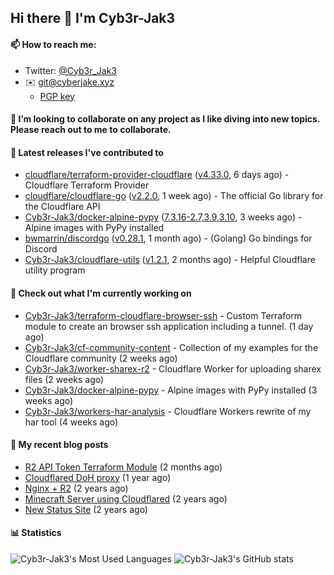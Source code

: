 ## Hi there 👋 I'm Cyb3r-Jak3

#### 📫 How to reach me:
  - Twitter: [@Cyb3r_Jak3](https://twitter.com/Cyb3r_Jak3)
  - ✉️ git@cyberjake.xyz
    - [PGP key](https://gist.githubusercontent.com/Cyb3r-Jak3/d1068b61b50239b171faf018a0269f67/raw/b876db002e6b0630795382c0b9134771ffa5fe3a/cyb3rjak3@pm.me.asc)


#### 👯 I’m looking to collaborate on any project as I like diving into new topics. Please reach out to me to collaborate.


#### 🔭 Latest releases I've contributed to

- [cloudflare/terraform-provider-cloudflare](https://github.com/cloudflare/terraform-provider-cloudflare) ([v4.33.0](https://github.com/cloudflare/terraform-provider-cloudflare/releases/tag/v4.33.0), 6 days ago) - Cloudflare Terraform Provider
- [cloudflare/cloudflare-go](https://github.com/cloudflare/cloudflare-go) ([v2.2.0](https://github.com/cloudflare/cloudflare-go/releases/tag/v2.2.0), 1 week ago) - The official Go library for the Cloudflare API
- [Cyb3r-Jak3/docker-alpine-pypy](https://github.com/Cyb3r-Jak3/docker-alpine-pypy) ([7.3.16-2.7,3.9,3.10](https://github.com/Cyb3r-Jak3/docker-alpine-pypy/releases/tag/7.3.16-2.7%2C3.9%2C3.10), 3 weeks ago) - Alpine images with PyPy installed
- [bwmarrin/discordgo](https://github.com/bwmarrin/discordgo) ([v0.28.1](https://github.com/bwmarrin/discordgo/releases/tag/v0.28.1), 1 month ago) -  (Golang) Go bindings for Discord
- [Cyb3r-Jak3/cloudflare-utils](https://github.com/Cyb3r-Jak3/cloudflare-utils) ([v1.2.1](https://github.com/Cyb3r-Jak3/cloudflare-utils/releases/tag/v1.2.1), 2 months ago) - Helpful Cloudflare utility program 

#### 👷 Check out what I'm currently working on

- [Cyb3r-Jak3/terraform-cloudflare-browser-ssh](https://github.com/Cyb3r-Jak3/terraform-cloudflare-browser-ssh) - Custom Terraform module to create an browser ssh application including a tunnel. (1 day ago)
- [Cyb3r-Jak3/cf-community-content](https://github.com/Cyb3r-Jak3/cf-community-content) - Collection of my examples for the Cloudflare community (2 weeks ago)
- [Cyb3r-Jak3/worker-sharex-r2](https://github.com/Cyb3r-Jak3/worker-sharex-r2) - Cloudflare Worker for uploading sharex files (2 weeks ago)
- [Cyb3r-Jak3/docker-alpine-pypy](https://github.com/Cyb3r-Jak3/docker-alpine-pypy) - Alpine images with PyPy installed (3 weeks ago)
- [Cyb3r-Jak3/workers-har-analysis](https://github.com/Cyb3r-Jak3/workers-har-analysis) - Cloudflare Workers rewrite of my har tool (4 weeks ago)

#### 📜 My recent blog posts

- [R2 API Token Terraform Module](https://blog.cyberjake.xyz/post/2024-03-19-cloudflare-r2-terraform/) (2 months ago)
- [Cloudflared DoH proxy](https://blog.cyberjake.xyz/post/2023-02-17-cloudflared-doh/) (1 year ago)
- [Nginx &#43; R2](https://blog.cyberjake.xyz/post/2022-10-01-nginx-proxy-r2/) (2 years ago)
- [Minecraft Server using Cloudflared](https://blog.cyberjake.xyz/post/2022-03-26-cloudflared-minecraft/) (2 years ago)
- [New Status Site](https://blog.cyberjake.xyz/post/2021-09-27-status-site/) (2 years ago)


#### 📊 Statistics
![Cyb3r-Jak3's Most Used Languages](https://github-readme-stats.vercel.app/api/top-langs/?username=Cyb3r-Jak3&theme=cobalt&hide=css,html,scss)
![Cyb3r-Jak3's GitHub stats](https://github-readme-stats.vercel.app/api?username=Cyb3r-Jak3&count_private=true&show_icons=true&theme=cobalt&line_height=40)
